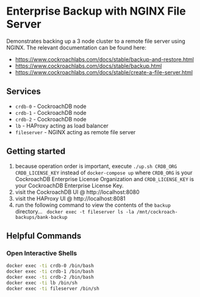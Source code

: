 # Enterprise Backup with NGINX File Server
Demonstrates backing up a 3 node cluster to a remote file server using NGINX.  The relevant documentation can be found here:

* https://www.cockroachlabs.com/docs/stable/backup-and-restore.html
* https://www.cockroachlabs.com/docs/stable/backup.html
* https://www.cockroachlabs.com/docs/stable/create-a-file-server.html

## Services
* `crdb-0` - CockroachDB node
* `crdb-1` - CockroachDB node
* `crdb-2` - CockroachDB node
* `lb` - HAProxy acting as load balancer
* `fileserver` - NGINX acting as remote file server

## Getting started
1) because operation order is important, execute `./up.sh CRDB_ORG CRDB_LICENSE_KEY` instead of `docker-compose up` where `CRDB_ORG` is your CockroachDB Enterprise License Organization and `CRDB_LICENSE_KEY` is your CockroachDB Enterprise License Key.   
2) visit the CockroachDB UI @ http://localhost:8080
3) visit the HAProxy UI @ http://localhost:8081
4) run the following command to view the contents of the `backup` directory...  ` docker exec -t fileserver ls -la /mnt/cockroach-backups/bank-backup`

## Helpful Commands

### Open Interactive Shells
```bash
docker exec -ti crdb-0 /bin/bash
docker exec -ti crdb-1 /bin/bash
docker exec -ti crdb-2 /bin/bash
docker exec -ti lb /bin/sh
docker exec -ti fileserver /bin/sh
```